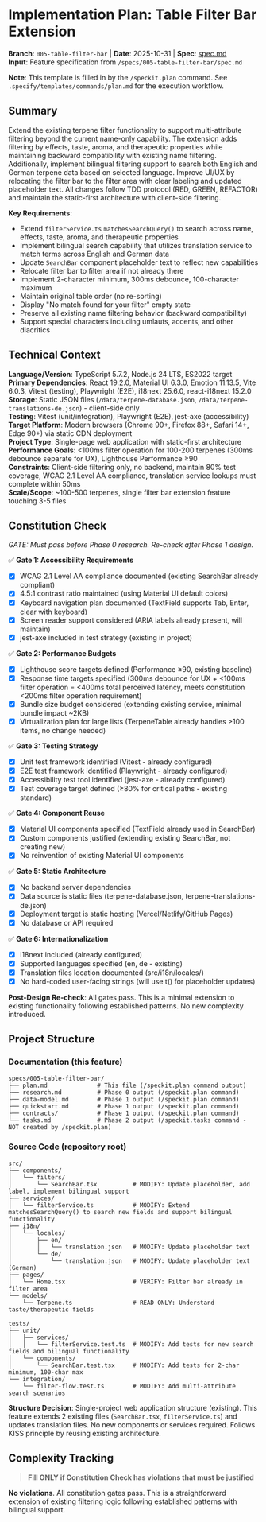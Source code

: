 # Implementation Plan: Table Filter Bar Extension

**Branch**: `005-table-filter-bar` | **Date**: 2025-10-31 | **Spec**: [spec.md](./spec.md)  
**Input**: Feature specification from `/specs/005-table-filter-bar/spec.md`

**Note**: This template is filled in by the `/speckit.plan` command. See `.specify/templates/commands/plan.md` for the execution workflow.

## Summary

Extend the existing terpene filter functionality to support multi-attribute filtering beyond the current name-only capability. The extension adds filtering by effects, taste, aroma, and therapeutic properties while maintaining backward compatibility with existing name filtering. Additionally, implement bilingual filtering support to search both English and German terpene data based on selected language. Improve UI/UX by relocating the filter bar to the filter area with clear labeling and updated placeholder text. All changes follow TDD protocol (RED, GREEN, REFACTOR) and maintain the static-first architecture with client-side filtering.

**Key Requirements**:
- Extend `filterService.ts` `matchesSearchQuery()` to search across name, effects, taste, aroma, and therapeutic properties
- Implement bilingual search capability that utilizes translation service to match terms across English and German data
- Update `SearchBar` component placeholder text to reflect new capabilities
- Relocate filter bar to filter area if not already there
- Implement 2-character minimum, 300ms debounce, 100-character maximum
- Maintain original table order (no re-sorting)
- Display "No match found for your filter" empty state
- Preserve all existing name filtering behavior (backward compatibility)
- Support special characters including umlauts, accents, and other diacritics

## Technical Context

**Language/Version**: TypeScript 5.7.2, Node.js 24 LTS, ES2022 target  
**Primary Dependencies**: React 19.2.0, Material UI 6.3.0, Emotion 11.13.5, Vite 6.0.3, Vitest (testing), Playwright (E2E), i18next 25.6.0, react-i18next 15.2.0  
**Storage**: Static JSON files (`/data/terpene-database.json`, `/data/terpene-translations-de.json`) - client-side only  
**Testing**: Vitest (unit/integration), Playwright (E2E), jest-axe (accessibility)  
**Target Platform**: Modern browsers (Chrome 90+, Firefox 88+, Safari 14+, Edge 90+) via static CDN deployment  
**Project Type**: Single-page web application with static-first architecture  
**Performance Goals**: <100ms filter operation for 100-200 terpenes (300ms debounce separate for UX), Lighthouse Performance ≥90  
**Constraints**: Client-side filtering only, no backend, maintain 80% test coverage, WCAG 2.1 Level AA compliance, translation service lookups must complete within 50ms  
**Scale/Scope**: ~100-500 terpenes, single filter bar extension feature touching 3-5 files

## Constitution Check

_GATE: Must pass before Phase 0 research. Re-check after Phase 1 design._

✅ **Gate 1: Accessibility Requirements**
- [x] WCAG 2.1 Level AA compliance documented (existing SearchBar already compliant)
- [x] 4.5:1 contrast ratio maintained (using Material UI default colors)
- [x] Keyboard navigation plan documented (TextField supports Tab, Enter, clear with keyboard)
- [x] Screen reader support considered (ARIA labels already present, will maintain)
- [x] jest-axe included in test strategy (existing in project)

✅ **Gate 2: Performance Budgets**
- [x] Lighthouse score targets defined (Performance ≥90, existing baseline)
- [x] Response time targets specified (300ms debounce for UX + <100ms filter operation = <400ms total perceived latency, meets constitution <200ms filter operation requirement)
- [x] Bundle size budget considered (extending existing service, minimal bundle impact ~2KB)
- [x] Virtualization plan for large lists (TerpeneTable already handles >100 items, no change needed)

✅ **Gate 3: Testing Strategy**
- [x] Unit test framework identified (Vitest - already configured)
- [x] E2E test framework identified (Playwright - already configured)
- [x] Accessibility test tool identified (jest-axe - already configured)
- [x] Test coverage target defined (≥80% for critical paths - existing standard)

✅ **Gate 4: Component Reuse**
- [x] Material UI components specified (TextField already used in SearchBar)
- [x] Custom components justified (extending existing SearchBar, not creating new)
- [x] No reinvention of existing Material UI components

✅ **Gate 5: Static Architecture**
- [x] No backend server dependencies
- [x] Data source is static files (terpene-database.json, terpene-translations-de.json)
- [x] Deployment target is static hosting (Vercel/Netlify/GitHub Pages)
- [x] No database or API required

✅ **Gate 6: Internationalization**
- [x] i18next included (already configured)
- [x] Supported languages specified (en, de - existing)
- [x] Translation files location documented (src/i18n/locales/)
- [x] No hard-coded user-facing strings (will use t() for placeholder updates)

**Post-Design Re-check**: All gates pass. This is a minimal extension to existing functionality following established patterns. No new complexity introduced.

## Project Structure

### Documentation (this feature)

```text
specs/005-table-filter-bar/
├── plan.md              # This file (/speckit.plan command output)
├── research.md          # Phase 0 output (/speckit.plan command)
├── data-model.md        # Phase 1 output (/speckit.plan command)
├── quickstart.md        # Phase 1 output (/speckit.plan command)
├── contracts/           # Phase 1 output (/speckit.plan command)
└── tasks.md             # Phase 2 output (/speckit.tasks command - NOT created by /speckit.plan)
```

### Source Code (repository root)

```text
src/
├── components/
│   └── filters/
│       └── SearchBar.tsx          # MODIFY: Update placeholder, add label, implement bilingual support
├── services/
│   └── filterService.ts           # MODIFY: Extend matchesSearchQuery() to search new fields and support bilingual functionality
├── i18n/
│   └── locales/
│       ├── en/
│       │   └── translation.json   # MODIFY: Update placeholder text
│       └── de/
│           └── translation.json   # MODIFY: Update placeholder text (German)
├── pages/
│   └── Home.tsx                   # VERIFY: Filter bar already in filter area
└── models/
    └── Terpene.ts                 # READ ONLY: Understand taste/therapeutic fields

tests/
├── unit/
│   ├── services/
│   │   └── filterService.test.ts  # MODIFY: Add tests for new search fields and bilingual functionality
│   └── components/
│       └── SearchBar.test.tsx     # MODIFY: Add tests for 2-char minimum, 100-char max
└── integration/
    └── filter-flow.test.ts        # MODIFY: Add multi-attribute search scenarios
```

**Structure Decision**: Single-project web application structure (existing). This feature extends 2 existing files (`SearchBar.tsx`, `filterService.ts`) and updates translation files. No new components or services required. Follows KISS principle by reusing existing architecture.

## Complexity Tracking

> **Fill ONLY if Constitution Check has violations that must be justified**

**No violations**. All constitution gates pass. This is a straightforward extension of existing filtering logic following established patterns with bilingual support.
